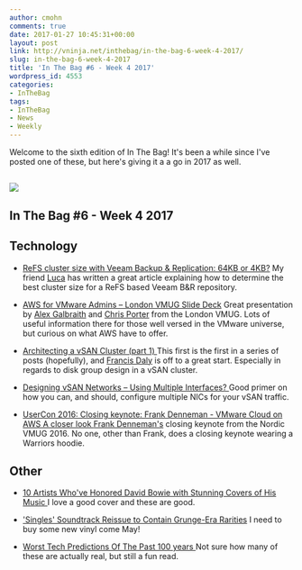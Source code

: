 ```yaml
---
author: cmohn
comments: true
date: 2017-01-27 10:45:31+00:00
layout: post
link: http://vninja.net/inthebag/in-the-bag-6-week-4-2017/
slug: in-the-bag-6-week-4-2017
title: 'In The Bag #6 - Week 4 2017'
wordpress_id: 4553
categories:
- InTheBag
tags:
- InTheBag
- News
- Weekly
---
```


Welcome to the sixth edition of In The Bag! It's been a while since I've posted one of these, but here's giving it a a go in 2017 as well.



## [![](http://vninja.net/wordpress/wp-content/uploads/2017/01/hys5qhadbzq-chris-lawton-644x429.jpg)](https://unsplash.com/@chrislawton)





## In The Bag #6 - Week 4 2017





## Technology






    
  * [ReFS cluster size with Veeam Backup & Replication: 64KB or 4KB?](http://www.virtualtothecore.com/en/refs-cluster-size-with-veeam-backup-replication-64kb-or-4kb/?utm_content=bufferb8365&utm_medium=social&utm_source=twitter.com&utm_campaign=buffer)
My friend [Luca](http://twitter.com/dellock6) has written a great article explaining how to determine the best cluster size for a ReFS based Veeam B&R repository.

    
  * [AWS for VMware Admins – London VMUG Slide Deck](http://tekhead.it/blog/2017/01/aws-vmware-admins-london-vmug-slide-deck/)
Great presentation by [Alex Galbraith](https://twitter.com/alexgalbraith) and [Chris Porter](https://twitter.com/uprightvinyl) from the London VMUG. Lots of useful information there for those well versed in the VMware universe, but curious on what AWS have to offer.

    
  * [Architecting a vSAN Cluster (part 1)
](https://francisdalyit.com/2016/12/19/architecting-a-vsan-cluster-part-1/)This first is the first in a series of posts (hopefully), and [Francis Daly](https://twitter.com/FrancisDaly) is off to a great start. Especially in regards to disk group design in a vSAN cluster.

    
  * [Designing vSAN Networks – Using Multiple Interfaces?
](https://blogs.vmware.com/virtualblocks/2017/01/18/designing-vsan-networks-using-multiple-interfaces/)Good primer on how you can, and should, configure multiple NICs for your vSAN traffic.

    
  * [UserCon 2016: Closing keynote: Frank Denneman - VMware Cloud on AWS A closer look
](https://www.youtube.com/watch?v=9xzKuQEJKWY&feature=youtu.be&a)[Frank Denneman's](https://twitter.com/FrankDenneman) closing keynote from the Nordic VMUG 2016. No one, other than Frank, does a closing keynote wearing a Warriors hoodie.





## Other






    
  * [10 Artists Who've Honored David Bowie with Stunning Covers of His Music
](http://people.com/music/david-bowie-best-covers-since-death/)I love a good cover and these are good.

    
  * ['Singles' Soundtrack Reissue to Contain Grunge-Era Rarities](http://www.rollingstone.com/music/news/singles-soundtrack-reissue-to-contain-grunge-era-rarities-w462468)
I need to buy some new vinyl come May!

    
  * [Worst Tech Predictions Of The Past 100 years
](https://medium.com/@ipestov/worst-tech-predictions-of-the-past-100-years-c18654211375#.4des2460r)Not sure how many of these are actually real, but still a fun read.


